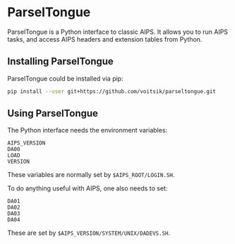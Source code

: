 # ParselTongue

ParselTongue is a Python interface to classic AIPS.
It allows you to run AIPS tasks, and access AIPS headers and extension tables from Python.

## Installing ParselTongue

ParselTongue could be installed via pip:

```bash
pip install --user git+https://github.com/voitsik/parseltongue.git
```

## Using ParselTongue

The Python interface needs the environment variables:

```
AIPS_VERSION
DA00
LOAD
VERSION
```

These variables are normally set by `$AIPS_ROOT/LOGIN.SH`.

To do anything useful with AIPS, one also needs to set:

```
DA01
DA02
DA03
DA04
```

These are set by `$AIPS_VERSION/SYSTEM/UNIX/DADEVS.SH`.
